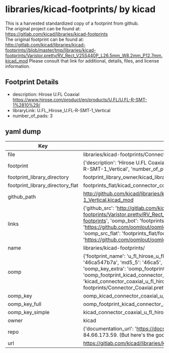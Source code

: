 # libraries/kicad-footprints/ by kicad  
This is a harvested standardized copy of a footprint from github.  
The original project can be found at:  
https://gitlab.com/kicad/libraries/kicad-footprints  
The original footprint can be found at:
http://gitlab.com/kicad/libraries/kicad-footprints//blob/master/tmp/libraries/kicad-footprints/Varistor.pretty/RV_Rect_V25S440P_L26.5mm_W8.2mm_P12.7mm.kicad_mod
Please consult that link for additional, details, files, and license information.  
## Footprint Details
* description: Hirose U.FL Coaxial https://www.hirose.com/product/en/products/U.FL/U.FL-R-SMT-1%2810%29/  
* libraryLink: U.FL_Hirose_U.FL-R-SMT-1_Vertical  
* number_of_pads: 3  
## yaml dump  
| Key | Value |  
| --- | --- |  
| file | libraries/kicad-footprints/Connector_Coaxial.pretty/U.FL_Hirose_U.FL-R-SMT-1_Vertical.kicad_mod |  
| footprint | {'description': 'Hirose U.FL Coaxial https://www.hirose.com/product/en/products/U.FL/U.FL-R-SMT-1%2810%29/', 'libraryLink': 'U.FL_Hirose_U.FL-R-SMT-1_Vertical', 'number_of_pads': 3} |  
| footprint_library_directory | footprint_library_owner/kicad_libraries/kicad-footprints/ |  
| footprint_library_directory_flat | footprints_flat/kicad_connector_coaxial_u_fl_hirose_u_fl_r_smt_1_vertical/working |  
| github_path | http://github.com/kicad/libraries/kicad-footprints//blob/master/tmp/libraries/kicad-footprints/Connector_Coaxial.pretty/U.FL_Hirose_U.FL-R-SMT-1_Vertical.kicad_mod |  
| links | {'github_src': 'http://gitlab.com/kicad/libraries/kicad-footprints//blob/master/tmp/libraries/kicad-footprints/Varistor.pretty/RV_Rect_V25S440P_L26.5mm_W8.2mm_P12.7mm.kicad_mod', 'github_src_repo': 'https://gitlab.com/kicad/libraries/kicad-footprints', 'oomp_bot': 'footprints/kicad_connector_coaxial_u_fl_hirose_u_fl_r_smt_1_vertical/working', 'oomp_bot_github': 'https://github.com/oomlout/oomlout_oomp_footprint_bot/tree/main/footprints/kicad_connector_coaxial_u_fl_hirose_u_fl_r_smt_1_vertical/working', 'oomp_src_flat': 'footprints_flat/footprints_flat/kicad_connector_coaxial_u_fl_hirose_u_fl_r_smt_1_vertical/working', 'oomp_src_flat_github': 'https://github.com/oomlout/oomlout_oomp_footprint_src/tree/main/footprints_flat/kicad_connector_coaxial_u_fl_hirose_u_fl_r_smt_1_vertical/working'} |  
| name | libraries/kicad-footprints/ |  
| oomp | {'footprint_name': 'u_fl_hirose_u_fl_r_smt_1_vertical', 'library_name': 'connector_coaxial', 'md5': '46ca547b7afa9fa393aa18ca37d595da', 'md5_10': '46ca547b7a', 'md5_5': '46ca5', 'md5_6': '46ca54', 'oomp_key': 'oomp_kicad_connector_coaxial_u_fl_hirose_u_fl_r_smt_1_vertical', 'oomp_key_extra': 'oomp_footprint_kicad_connector_coaxial_u_fl_hirose_u_fl_r_smt_1_vertical', 'oomp_key_full': 'oomp_footprint_kicad_connector_coaxial_u_fl_hirose_u_fl_r_smt_1_vertical_46ca54', 'oomp_key_simple': 'kicad_connector_coaxial_u_fl_hirose_u_fl_r_smt_1_vertical', 'original_filename': 'libraries/kicad-footprints/Connector_Coaxial.pretty/U.FL_Hirose_U.FL-R-SMT-1_Vertical.kicad_mod', 'owner_name': 'kicad'} |  
| oomp_key | oomp_kicad_connector_coaxial_u_fl_hirose_u_fl_r_smt_1_vertical |  
| oomp_key_full | oomp_footprint_kicad_connector_coaxial_u_fl_hirose_u_fl_r_smt_1_vertical |  
| oomp_key_simple | kicad_connector_coaxial_u_fl_hirose_u_fl_r_smt_1_vertical |  
| owner | kicad |  
| repo | {'documentation_url': 'https://docs.github.com/rest/overview/resources-in-the-rest-api#rate-limiting', 'message': "API rate limit exceeded for 84.66.173.59. (But here's the good news: Authenticated requests get a higher rate limit. Check out the documentation for more details.)"} |  
| url | https://gitlab.com/kicad/libraries/kicad-footprints |  

